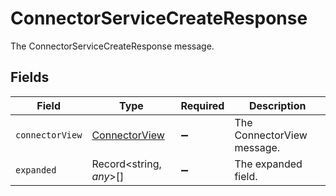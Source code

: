 # ConnectorServiceCreateResponse

The ConnectorServiceCreateResponse message.


## Fields

| Field                                                 | Type                                                  | Required                                              | Description                                           |
| ----------------------------------------------------- | ----------------------------------------------------- | ----------------------------------------------------- | ----------------------------------------------------- |
| `connectorView`                                       | [ConnectorView](../../models/shared/connectorview.md) | :heavy_minus_sign:                                    | The ConnectorView message.                            |
| `expanded`                                            | Record<string, *any*>[]                               | :heavy_minus_sign:                                    | The expanded field.                                   |